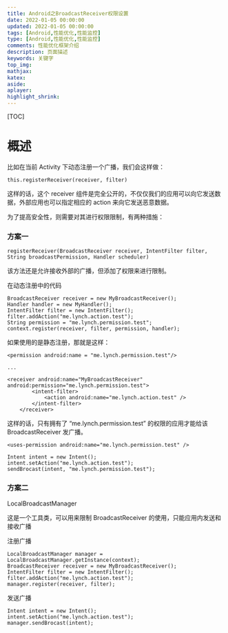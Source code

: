```yaml
---
title: Android之BroadcastReceiver权限设置
date: 2022-01-05 00:00:00
updated: 2022-01-05 00:00:00
tags: [Android,性能优化,性能监控]
type: [Android,性能优化,性能监控]
comments: 性能优化框架介绍
description: 页面描述
keywords: 关键字
top_img:
mathjax:
katex:
aside:
aplayer:
highlight_shrink:
---
```


[TOC]

# 概述

比如在当前 Activity 下动态注册一个广播，我们会这样做：


```
this.registerReceiver(receiver, filter)
```

这样的话，这个 receiver 组件是完全公开的，不仅仅我们的应用可以向它发送数据，外部应用也可以指定相应的 action 来向它发送恶意数据。


为了提高安全性，则需要对其进行权限限制，有两种措施：

### 方案一

```
registerReceiver(BroadcastReceiver receiver, IntentFilter filter, String broadcastPermission, Handler scheduler)
```

该方法还是允许接收外部的广播，但添加了权限来进行限制。

在动态注册中的代码


```
BroadcastReceiver receiver = new MyBroadcastReceiver();
Handler handler = new MyHandler();
IntentFilter filter = new IntentFilter();
filter.addAction("me.lynch.action.test");
String permission = "me.lynch.permission.test";
context.register(receiver, filter, permission, handler);    
```

如果使用的是静态注册，那就是这样：


```
<permission android:name = "me.lynch.permission.test"/>  

...

<receiver android:name="MyBroadcastReceiver" android:permission="me.lynch.permission.test">
        <intent-filter>
            <action android:name="me.lynch.action.test" />
        </intent-filter>
    </receiver>
```

这样的话，只有拥有了 “me.lynch.permission.test” 的权限的应用才能给该 BroadcastReceiver 发广播。

```
<uses-permission android:name="me.lynch.permission.test" />

Intent intent = new Intent();
intent.setAction("me.lynch.action.test");
sendBrocast(intent, "me.lynch.permission.test");
```
### 方案二

LocalBroadcastManager

这是一个工具类，可以用来限制 BroadcastReceiver 的使用，只能应用内发送和接收广播

注册广播


```
LocalBroadcastManager manager = LocalBroadcastManager.getInstance(context);
BroadcastReceiver receiver = new MyBroadcastReceiver();
IntentFilter filter = new IntentFilter();
filter.addAction("me.lynch.action.test");
manager.register(receiver, filter);
```
发送广播

```
Intent intent = new Intent();
intent.setAction("me.lynch.action.test");
manager.sendBrocast(intent);
```
